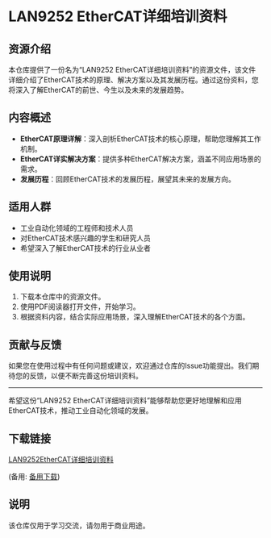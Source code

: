 # LAN9252 EtherCAT详细培训资料

## 资源介绍

本仓库提供了一份名为“LAN9252 EtherCAT详细培训资料”的资源文件，该文件详细介绍了EtherCAT技术的原理、解决方案以及其发展历程。通过这份资料，您将深入了解EtherCAT的前世、今生以及未来的发展趋势。

## 内容概述

- **EtherCAT原理详解**：深入剖析EtherCAT技术的核心原理，帮助您理解其工作机制。
- **EtherCAT详实解决方案**：提供多种EtherCAT解决方案，涵盖不同应用场景的需求。
- **发展历程**：回顾EtherCAT技术的发展历程，展望其未来的发展方向。

## 适用人群

- 工业自动化领域的工程师和技术人员
- 对EtherCAT技术感兴趣的学生和研究人员
- 希望深入了解EtherCAT技术的行业从业者

## 使用说明

1. 下载本仓库中的资源文件。
2. 使用PDF阅读器打开文件，开始学习。
3. 根据资料内容，结合实际应用场景，深入理解EtherCAT技术的各个方面。

## 贡献与反馈

如果您在使用过程中有任何问题或建议，欢迎通过仓库的Issue功能提出。我们期待您的反馈，以便不断完善这份培训资料。

---

希望这份“LAN9252 EtherCAT详细培训资料”能够帮助您更好地理解和应用EtherCAT技术，推动工业自动化领域的发展。

## 下载链接
[LAN9252EtherCAT详细培训资料](https://pan.quark.cn/s/bbf363f02eeb) 

(备用: [备用下载](https://pan.baidu.com/s/1BqcyPwORayhxkeVNwyQAyg?pwd=1234))

## 说明

该仓库仅用于学习交流，请勿用于商业用途。

